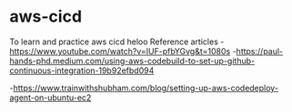 # aws-cicd
To learn and practice aws cicd
 heloo
Reference articles
-https://www.youtube.com/watch?v=IUF-pfbYGvg&t=1080s
-https://paul-hands-phd.medium.com/using-aws-codebuild-to-set-up-github-continuous-integration-19b92efbd094

-https://www.trainwithshubham.com/blog/setting-up-aws-codedeploy-agent-on-ubuntu-ec2


